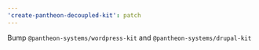 ```yaml
---
'create-pantheon-decoupled-kit': patch
---
```


Bump `@pantheon-systems/wordpress-kit` and `@pantheon-systems/drupal-kit`
